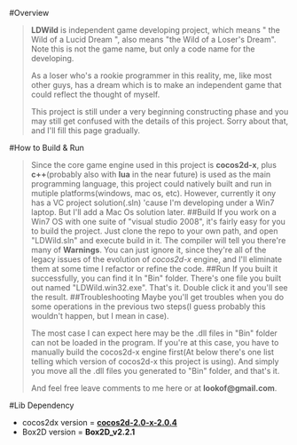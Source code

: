 #Overview
>__LDWild__ is independent game developing project, which means " the Wild of a Lucid Dream ", also means "the Wild of a Loser's Dream". Note this is not the game name, but only a code name for the developing. 
>
>As a loser who's a rookie programmer in this reality, me, like most other guys, has a dream which is to make an independent game that could reflect the thought of myself.
>
>This project is still under a very beginning constructing phase and you may still get confused with the details of this project. Sorry about that, and I'll fill this page gradually.

#How to Build & Run
>Since the core game engine used in this project is __cocos2d-x__, plus __c++__(probably also with __lua__ in the near future) is used as the main programming language, this project could natively built and run in mutiple platforms(windows, mac os, etc). However, currently it ony has a VC project solution(.sln) 'cause I'm developing under a Win7 laptop. But I'll add a Mac Os solution later.
##Build
>If you work on a Win7 OS with one suite of "visual studio 2008", it's fairly easy for you to build the project. Just clone the repo to your own path, and open "LDWild.sln" and execute build in it. The compiler will tell you there're many of __Warnings__. You can just ignore it, since they're all of the legacy issues of the evolution of _cocos2d-x_ engine,  and I'll eliminate them at some time I refactor or refine the code. 
##Run
>If you built it successfully, you can find it In "Bin" folder. There's one file you built out named "LDWild.win32.exe". That's it. Double click it and you'll see the result.
##Troubleshooting
>Maybe you'll get troubles when you do some operations in the previous two steps(I guess probably this wouldn't happen, but I mean in case).
>
>The most case I can expect here may be the .dll files in "Bin" folder can not be loaded in the program. If you're at this case, you have to manually build the cocos2d-x engine first(At below there's one list telling which version of cocos2d-x this project is using). And simply you move all the .dll files you generated to "Bin" folder, and that's it.
>
>And feel free leave comments to me here or at __lookof@gmail.com__.

#Lib Dependency

* cocos2dx version = **[cocos2d-2.0-x-2.0.4](http://cocos2d-x.googlecode.com/files/cocos2d-2.0-x-2.0.4.zip)**
* Box2D version = **Box2D_v2.2.1** 
